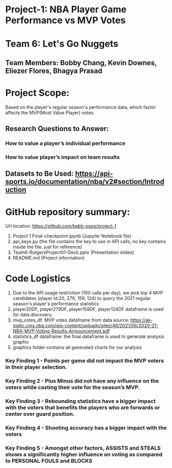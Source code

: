 
# Project-1: NBA Player Game Performance vs MVP Votes

# Team 6: Let's Go Nuggets
## Team Members: Bobby Chang, Kevin Downes, Eliezer Flores, Bhagya Prasad

# Project Scope:
Based on the player's regular season's performance data, which factor affects the MVP(Most Value Player) votes. 
## Research Questions to Answer:
### How to value a player’s individual performance
### How to value player’s impact on team results
## Datasets to Be Used: https://api-sports.io/documentation/nba/v2#section/Introduction
  
# GitHub repository summary: 
Url location: https://github.com/kebb-pseg/project-1
1. Project 1 Final-checkpoint.ipynb (Jupyter Notebook file)
2. api_keys.py (the file contains the key to use in API calls, no key contains inside the file. just for reference)
3. Team6-RutgersProject01-Deck.pptx (Presentation slides)
4. README.md (Project information)

# Code Logistics
1.  Due to the API usage restriction (100 calls per day), we pick top 4 MVP candidates (player Id:20, 279, 159, 124) to query the 2021 regular season's player's performance statistics
2.  player20DF, player279DF, player159DF, player124DF dataframe is used for data discovery.
4.  mvp_votes_df: MVP votes dataframe from data source: https://ak-static.cms.nba.com/wp-content/uploads/sites/46/2021/06/2020-21-NBA-MVP-Voting-Results-Announcement.pdf
5.  statistics_df dataframe: the final dataframe is used to generate analysis graphic 
6.  graphics folder contains all generated charts for our analysis

### Key Finding 1 - Points per game did not impact the MVP voters in their player selection. 
### Key Finding 2 - Plus Minus did not have any influence on the voters while casting their vote for the season’s MVP.
### Key Finding 3 - Rebounding statistics have a bigger impact with the voters that benefits the players who are forwards or center over guard position.
### Key Finding 4 - Shooting accuracy has a bigger impact with the voters
### Key Finding 5 - Amongst other factors, ASSISTS and STEALS shows a significantly higher influence on voting as compared to PERSONAL FOULS and BLOCKS









